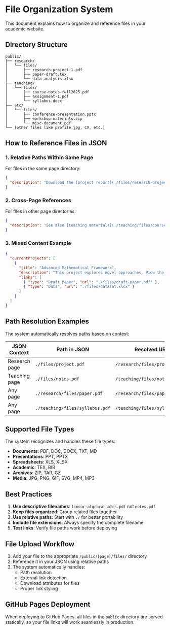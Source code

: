 # File Organization System

This document explains how to organize and reference files in your academic website.

## Directory Structure

```
public/
├── research/
│   └── files/
│       ├── research-project-1.pdf
│       ├── paper-draft.tex
│       └── data-analysis.xlsx
├── teaching/
│   └── files/
│       ├── course-notes-fall2025.pdf
│       ├── assignment-1.pdf
│       └── syllabus.docx
├── etc/
│   └── files/
│       ├── conference-presentation.pptx
│       ├── workshop-materials.zip
│       └── misc-document.pdf
└── [other files like profile.jpg, CV, etc.]
```

## How to Reference Files in JSON

### 1. Relative Paths Within Same Page
For files in the same page directory:
```json
{
  "description": "Download the [project report](./files/research-project-1.pdf) for details."
}
```

### 2. Cross-Page References
For files in other page directories:
```json
{
  "description": "See also [teaching materials](./teaching/files/course-notes.pdf) and [presentation slides](./etc/files/conference-slides.pptx)."
}
```

### 3. Mixed Content Example
```json
{
  "currentProjects": [
    {
      "title": "Advanced Mathematical Framework",
      "description": "This project explores novel approaches. View the [preliminary results](./files/results.pdf) and [methodology](./files/methods.docx). Related [teaching materials](./teaching/files/advanced-math.pdf) are also available.",
      "links": [
        { "type": "Draft Paper", "url": "./files/draft-paper.pdf" },
        { "type": "Data", "url": "./files/dataset.xlsx" }
      ]
    }
  ]
}
```

## Path Resolution Examples

The system automatically resolves paths based on context:

| JSON Context | Path in JSON | Resolved URL |
|-------------|-------------|-------------|
| Research page | `./files/project.pdf` | `/research/files/project.pdf` |
| Teaching page | `./files/notes.pdf` | `/teaching/files/notes.pdf` |
| Any page | `./research/files/paper.pdf` | `/research/files/paper.pdf` |
| Any page | `./teaching/files/syllabus.pdf` | `/teaching/files/syllabus.pdf` |

## Supported File Types

The system recognizes and handles these file types:

- **Documents**: PDF, DOC, DOCX, TXT, MD
- **Presentations**: PPT, PPTX  
- **Spreadsheets**: XLS, XLSX
- **Academic**: TEX, BIB
- **Archives**: ZIP, TAR, GZ
- **Media**: JPG, PNG, GIF, SVG, MP4, MP3

## Best Practices

1. **Use descriptive filenames**: `linear-algebra-notes.pdf` not `notes.pdf`
2. **Keep files organized**: Group related files together
3. **Use relative paths**: Start with `./` for better portability
4. **Include file extensions**: Always specify the complete filename
5. **Test links**: Verify file paths work before deploying

## File Upload Workflow

1. Add your file to the appropriate `/public/[page]/files/` directory
2. Reference it in your JSON using relative paths
3. The system automatically handles:
   - Path resolution
   - External link detection  
   - Download attributes for files
   - Proper link styling

## GitHub Pages Deployment

When deploying to GitHub Pages, all files in the `public` directory are served statically, so your file links will work seamlessly in production.
